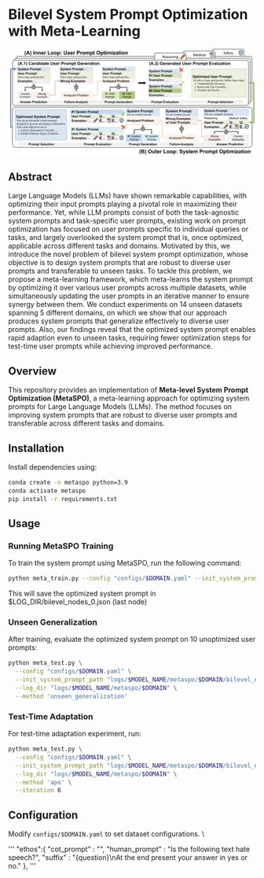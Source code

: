 # Bilevel System Prompt Optimization with Meta-Learning
![Method](asset/main_fig.jpg)

## Abstract
Large Language Models (LLMs) have shown remarkable capabilities, with optimizing their input prompts playing a pivotal role in maximizing their performance. Yet, while LLM prompts consist of both the task-agnostic system prompts and task-specific user prompts, existing work on prompt optimization has focused on user prompts specific to individual queries or tasks, and largely overlooked the system prompt that is, once optimized, applicable across different tasks and domains. Motivated by this, we introduce the novel problem of bilevel system prompt optimization, whose objective is to design system prompts that are robust to diverse user prompts and transferable to unseen tasks. To tackle this problem, we propose a meta-learning framework, which meta-learns the system prompt by optimizing it over various user prompts across multiple datasets, while simultaneously updating the user prompts in an iterative manner to ensure synergy between them. We conduct experiments on 14 unseen datasets spanning 5 different domains, on which we show that our approach produces system prompts that generalize effectively to diverse user prompts. Also, our findings reveal that the optimized system prompt enables rapid adaption even to unseen tasks, requiring fewer optimization steps for test-time user prompts while achieving improved performance.

## Overview
This repository provides an implementation of **Meta-level System Prompt Optimization (MetaSPO)**, a meta-learning approach for optimizing system prompts for Large Language Models (LLMs). The method focuses on improving system prompts that are robust to diverse user prompts and transferable across different tasks and domains.

## Installation

Install dependencies using:
```bash
conda create -n metaspo python=3.9 
conda activate metaspo
pip install -r requirements.txt
```

## Usage

### Running MetaSPO Training
To train the system prompt using MetaSPO, run the following command:
```bash
python meta_train.py --config "configs/$DOMAIN.yaml" --init_system_prompt_path "./prompts/default.json" --log_dir $LOG_DIR --method 'metaspo'
```
This will save the optimized system prompt in $LOG_DIR/bilevel_nodes_0.json (last node)

### Unseen Generalization
After training, evaluate the optimized system prompt on 10 unoptimized user prompts:
```bash
python meta_test.py \
  --config "configs/$DOMAIN.yaml" \
  --init_system_prompt_path "logs/$MODEL_NAME/metaspo/$DOMAIN/bilevel_nodes_0.json" \
  --log_dir "logs/$MODEL_NAME/metaspo/$DOMAIN" \
  --method 'unseen_generalization'
```

### Test-Time Adaptation
For test-time adaptation experiment, run:
```bash
python meta_test.py \
  --config "configs/$DOMAIN.yaml" \
  --init_system_prompt_path "logs/$MODEL_NAME/metaspo/$DOMAIN/bilevel_nodes_0.json" \
  --log_dir "logs/$MODEL_NAME/metaspo/$DOMAIN" \
  --method 'apo' \
  --iteration 6
```

## Configuration
Modify `configs/$DOMAIN.yaml` to set dataset configurations. \

'''
    "ethos":{
        "cot_prompt" : "",
        "human_prompt" : "Is the following text hate speech?",
        "suffix" : "<Question>{question}</Question>\nAt the end present your answer in <answer>yes</answer> or <answer>no</answer>."
    },
'''